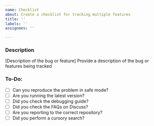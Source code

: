 ```yaml
---
name: Checklist
about: Create a checklist for tracking multiple features
title: ''
labels: ''
assignees: ''

---
```


### Description

[Description of the bug or feature]
Provide a description of the bug or features being tracked

### To-Do:

* [ ] Can you reproduce the problem in safe mode?
* [ ] Are you running the latest version?
* [ ] Did you check the debugging guide?
* [ ] Did you check the FAQs on Discuss?
* [ ] Are you reporting to the correct repository?
* [ ] Did you perform a cursory search?